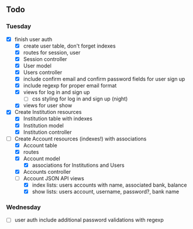 ## Todo
### Tuesday
- [x] finish user auth
  - [x] create user table, don't forget indexes
  - [x] routes for session, user
  - [x] Session controller
  - [x] User model
  - [x] Users controller
  - [x] include confirm email and confirm password fields for user sign up
  - [x] include regexp for proper email format
  - [x] views for log in and sign up
    - [ ] css styling for log in and sign up (night)
  - [x] views for user show
- [x] Create Institution resources
  - [x] Institution table with indexes
  - [x] Institution model
  - [x] Institution controller
- [ ] Create Account resources (indexes!) with associations
  - [x] Account table
  - [x] routes
  - [x] Account model
    - [x] associations for Institutions and Users
  - [x] Accounts controller
  - [ ] Account JSON API views
    - [x] index lists: users accounts with name, associated bank, balance
    - [x] show lists: users account, username, password?, bank name

### Wednesday

- [ ] user auth include additional password validations with regexp
